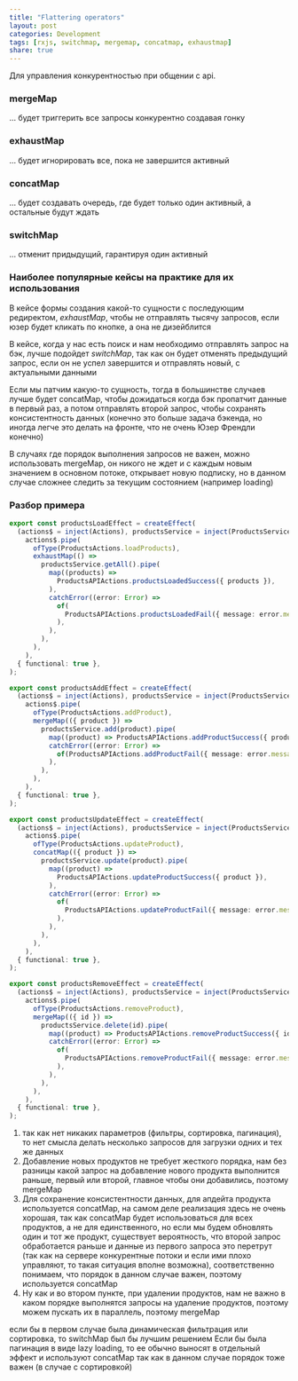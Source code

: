 ```yaml
---
title: "Flattering operators"
layout: post
categories: Development
tags: [rxjs, switchmap, mergemap, concatmap, exhaustmap]
share: true
---
```


Для управления конкурентностью при общении с api.

### mergeMap

... будет триггерить все запросы конкурентно создавая гонку

### exhaustMap

... будет игнорировать все, пока не завершится активный

### concatMap

... будет создавать очередь, где будет только один активный, а остальные будут ждать

### switchMap

... отменит придыдущий, гарантируя один активный

### Наиболее популярные кейсы на практике для их использования

В кейсе формы создания какой-то сущности с последующим редиректом, _exhaustMap_, чтобы не отправлять тысячу запросов, если юзер будет кликать по кнопке, а она не дизейблится

В кейсе, когда у нас есть поиск и нам необходимо отправлять запрос на бэк, лучше подойдет _switchMap_, так как он будет отменять предыдущий запрос, если он не успел завершится и отправлять новый, с актуальными данными

Если мы патчим какую-то сущность, тогда в большинстве случаев лучше будет concatMap, чтобы дожидаться когда бэк пропатчит данные в первый раз, а потом отправлять второй запрос, чтобы сохранять консистентность данных (конечно это больше задача бэкенда, но иногда легче это делать на фронте, что не очень Юзер Френдли конечно)

В случаях где порядок выполнения запросов не важен, можно использовать mergeMap, он никого не ждет и с каждым новым значением в основном потоке, открывает новую подписку, но в данном случае сложнее следить за текущим состоянием (например loading)

### Разбор примера

```ts
export const productsLoadEffect = createEffect(
  (actions$ = inject(Actions), productsService = inject(ProductsService)) =>
    actions$.pipe(
      ofType(ProductsActions.loadProducts),
      exhaustMap(() =>
        productsService.getAll().pipe(
          map((products) =>
            ProductsAPIActions.productsLoadedSuccess({ products }),
          ),
          catchError((error: Error) =>
            of(
              ProductsAPIActions.productsLoadedFail({ message: error.message }),
            ),
          ),
        ),
      ),
    ),
  { functional: true },
);

export const productsAddEffect = createEffect(
  (actions$ = inject(Actions), productsService = inject(ProductsService)) =>
    actions$.pipe(
      ofType(ProductsActions.addProduct),
      mergeMap(({ product }) =>
        productsService.add(product).pipe(
          map((product) => ProductsAPIActions.addProductSuccess({ product })),
          catchError((error: Error) =>
            of(ProductsAPIActions.addProductFail({ message: error.message })),
          ),
        ),
      ),
    ),
  { functional: true },
);

export const productsUpdateEffect = createEffect(
  (actions$ = inject(Actions), productsService = inject(ProductsService)) =>
    actions$.pipe(
      ofType(ProductsActions.updateProduct),
      concatMap(({ product }) =>
        productsService.update(product).pipe(
          map((product) =>
            ProductsAPIActions.updateProductSuccess({ product }),
          ),
          catchError((error: Error) =>
            of(
              ProductsAPIActions.updateProductFail({ message: error.message }),
            ),
          ),
        ),
      ),
    ),
  { functional: true },
);

export const productsRemoveEffect = createEffect(
  (actions$ = inject(Actions), productsService = inject(ProductsService)) =>
    actions$.pipe(
      ofType(ProductsActions.removeProduct),
      mergeMap(({ id }) =>
        productsService.delete(id).pipe(
          map((product) => ProductsAPIActions.removeProductSuccess({ id })),
          catchError((error: Error) =>
            of(
              ProductsAPIActions.removeProductFail({ message: error.message }),
            ),
          ),
        ),
      ),
    ),
  { functional: true },
);
```

1. так как нет никаких параметров (фильтры, сортировка, пагинация), то нет смысла делать несколько запросов для загрузки одних и тех же данных
2. Добавление новых продуктов не требует жесткого порядка, нам без разницы какой запрос на добавление нового продукта выполнится раньше, первый или второй, главное чтобы они добавились, поэтому mergeMap
3. Для сохранение консистентности данных, для апдейта продукта используется concatMap, на самом деле реализация здесь не очень хорошая, так как concatMap будет использоваться для всех продуктов, а не для единственного, но если мы будем обновлять один и тот же продукт, существует вероятность, что второй запрос обработается раньше и данные из первого запроса это перетрут (так как на сервере конкурентные потоки и если ими плохо управляют, то такая ситуация вполне возможна), соответственно понимаем, что порядок в данном случае важен, поэтому используется concatMap
4. Ну как и во втором пункте, при удалении продуктов, нам не важно в каком порядке выполнятся запросы на удаление продуктов, поэтому можем пускать их в параллель, поэтому mergeMap

если бы в первом случае была динамическая фильтрация или сортировка, то switchMap был бы лучшим решением
Если бы была пагинация в виде lazy loading, то ее обычно выносят в отдельный эффект и используют concatMap так как в данном случае порядок тоже важен (в случае с сортировкой)